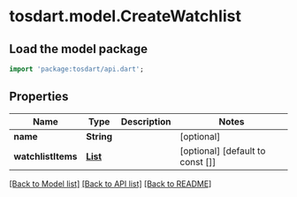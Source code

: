 # tosdart.model.CreateWatchlist

## Load the model package
```dart
import 'package:tosdart/api.dart';
```

## Properties
Name | Type | Description | Notes
------------ | ------------- | ------------- | -------------
**name** | **String** |  | [optional] 
**watchlistItems** | [**List<CreateWatchlistWatchlistItems>**](CreateWatchlistWatchlistItems.md) |  | [optional] [default to const []]

[[Back to Model list]](../README.md#documentation-for-models) [[Back to API list]](../README.md#documentation-for-api-endpoints) [[Back to README]](../README.md)


